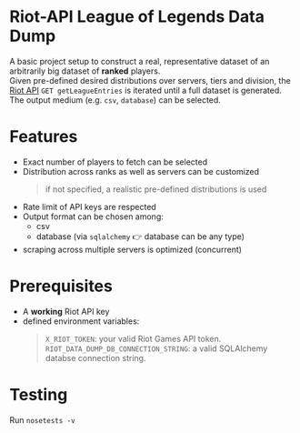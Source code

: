 # Riot-API League of Legends Data Dump
A basic project setup to construct a real, representative dataset of an arbitrarily big dataset of **ranked** players.<br>
Given pre-defined desired distributions over servers, tiers and division, the [Riot API](https://developer.riotgames.com/apis#league-v4/GET_getLeagueEntries) `GET getLeagueEntries` is iterated until a full dataset is generated.<br>
The output medium (e.g. `csv`, `database`) can be selected.

# Features
- Exact number of players to fetch can be selected
- Distribution across ranks as well as servers can be customized
  > if not specified, a realistic pre-defined distributions is used
-  Rate limit of API keys are respected
- Output format can be chosen among:
  - csv
  - database (via `sqlalchemy` 👉 database can be any type)
- scraping across multiple servers is optimized (concurrent)

# Prerequisites
- A **working** Riot API key
- defined environment variables:
    > `X_RIOT_TOKEN`: your valid Riot Games API token.<br>
    > `RIOT_DATA_DUMP_DB_CONNECTION_STRING`: a valid SQLAlchemy databse connection string.

# Testing
Run `nosetests -v`